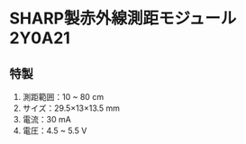 # SHARP製赤外線測距モジュール2Y0A21

## 特製  
1. 測距範囲：10 ~ 80 cm  
2. サイズ：29.5×13×13.5 mm  
3. 電流：30 mA  
4. 電圧：4.5 ~ 5.5 V  
